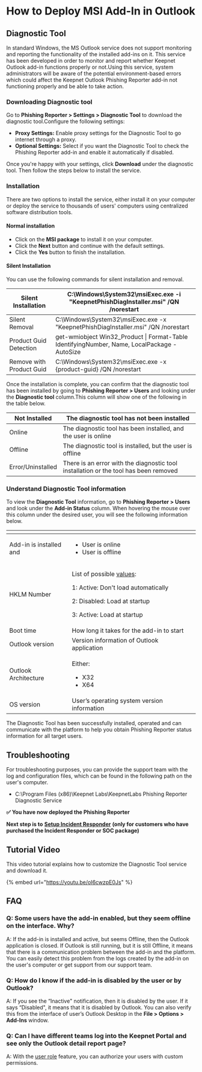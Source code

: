 # How to Deploy MSI Add-In in Outlook

## Diagnostic Tool

In standard Windows, the MS Outlook service does not support monitoring and reporting the functionality of the installed add-ins on it. This service has been developed in order to monitor and report whether Keepnet Outlook add-in functions properly or not.Using this service, system administrators will be aware of the potential environment-based errors which could affect the Keepnet Outlook Phishing Reporter add-in not functioning properly and be able to take action.

### Downloading Diagnostic tool <a href="#downloading-diagnostic-tool" id="downloading-diagnostic-tool"></a>

Go to **Phishing Reporter > Settings > Diagnostic Tool** to download the diagnostic tool.Configure the following settings:

* **Proxy Settings:** Enable proxy settings for the Diagnostic Tool to go internet through a proxy.
* **Optional Settings:** Select if you want the Diagnostic Tool to check the Phishing Reporter add-in and enable it automatically if disabled.

Once you're happy with your settings, click **Download** under the diagnostic tool. Then follow the steps below to install the service.

### Installation <a href="#installation" id="installation"></a>

There are two options to install the service, either install it on your computer or deploy the service to thousands of users' computers using centralized software distribution tools.

#### Normal installation <a href="#normal-installation" id="normal-installation"></a>

* Click on the **MSI package** to install it on your computer.
* Click the **Next** button and continue with the default settings.
* Click the **Yes** button to finish the installation.

#### Silent Installation <a href="#silent-installation" id="silent-installation"></a>

You can use the following commands for silent installation and removal.

| Silent Installation      | C:\Windows\System32\msiExec.exe -i "KeepnetPhishDiagInstaller.msi" /QN /norestart            |
| ------------------------ | -------------------------------------------------------------------------------------------- |
| Silent Removal           | C:\Windows\System32\msiExec.exe -x "KeepnetPhishDiagInstaller.msi" /QN /norestart            |
| Product Guid Detection   | get-wmiobject Win32\_Product \| Format-Table IdentifyingNumber, Name, LocalPackage -AutoSize |
| Remove with Product Guid | C:\Windows\System32\msiExec.exe -x {product-guid} /QN /norestart                             |

Once the installation is complete, you can confirm that the diagnostic tool has been installed by going to **Phishing Reporter > Users** and looking under the **Diagnostic tool** column.This column will show one of the following in the table below.

| Not Installed     | The diagnostic tool has not been installed                                           |
| ----------------- | ------------------------------------------------------------------------------------ |
| Online            | The diagnostic tool has been installed, and the user is online                       |
| Offline           | The diagnostic tool is installed, but the user is offline                            |
| Error/Uninstalled | There is an error with the diagnostic tool installation or the tool has been removed |

### Understand Diagnostic Tool information

To view the **Diagnostic Tool** information, go to **Phishing Reporter > Users** and look under the **Add-in Status** column. When hovering the mouse over this column under the desired user, you will see the following information below.

<table data-header-hidden><thead><tr><th width="150.5"></th><th></th><th data-hidden></th></tr></thead><tbody><tr><td>Add-in is installed and</td><td><ul><li>User is online</li><li>User is offline</li></ul></td><td></td></tr><tr><td>HKLM Number</td><td><p>List of possible <a href="https://learn.microsoft.com/en-us/visualstudio/vsto/registry-entries-for-vsto-add-ins?redirectedfrom=MSDN&#x26;view=vs-2022#LoadBehavior">values</a>:</p><p></p><p>1: Active: Don't load automatically</p><p>2: Disabled: Load at startup</p><p>3: Active: Load at startup</p></td><td></td></tr><tr><td>Boot time</td><td>How long it takes for the add-in to start</td><td></td></tr><tr><td>Outlook version</td><td>Version information of Outlook application</td><td></td></tr><tr><td>Outlook Architecture</td><td><p>Either:</p><ul><li>X32</li><li>X64</li></ul></td><td></td></tr><tr><td>OS version</td><td>User’s operating system version information</td><td></td></tr></tbody></table>

The Diagnostic Tool has been successfully installed, operated and can communicate with the platform to help you obtain Phishing Reporter status information for all target users.

## Troubleshooting

For troubleshooting purposes, you can provide the support team with the log and configuration files, which can be found in the following path on the user's computer.

* C:\Program Files (x86)\Keepnet Labs\KeepnetLabs Phishing Reporter Diagnostic Service



**✅ You have now deployed the Phishing Reporter**

**Next step is to** [**Setup Incident Responder**](../../../7.-incident-responder-setup/) **(only for customers who have purchased the Incident Responder or SOC package)**

## Tutorial Video

This video tutorial explains how to customize the Diagnostic Tool service and download it.

{% embed url="https://youtu.be/oI6cwzpE0Js" %}

## FAQ

### Q: Some users have the add-in enabled, but they seem offline on the interface. Why?

A: If the add-in is installed and active, but seems Offline, then the Outlook application is closed. If Outlook is still running, but it is still Offline, it means that there is a communication problem between the add-in and the platform. You can easily detect this problem from the logs created by the add-in on the user's computer or get support from our support team.

### Q: How do I know if the add-in is disabled by the user or by Outlook?

A: If you see the “Inactive" notification, then it is disabled by the user. If it says “Disabled", it means that it is disabled by Outlook. You can also verify this from the interface of user’s Outlook Desktop in the **File > Options > Add-Ins** window.

### Q: Can I have different teams log into the Keepnet Portal and see only the Outlook detail report page?

A: With the [user role](../../../../platform/company/system-users/user-roles.md) feature, you can authorize your users with custom permissions.
